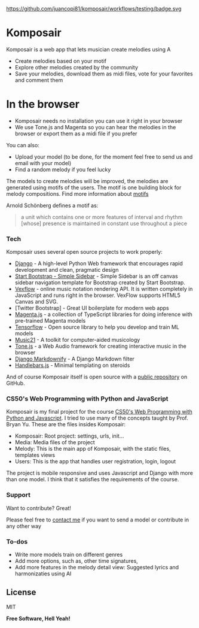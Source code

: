 https://github.com/juancopi81/komposair/workflows/testing/badge.svg

# Komposair

Komposair is a web app that lets musician create melodies using A

  - Create melodies based on your motif
  - Explore other melodies created by the community
  - Save your melodies, download them as midi files, vote for your favorites and comment them

# In the browser

  - Komposair needs no installation you can use it right in your browser
  - We use Tone.js and Magenta so you can hear the melodies in the browser or export them as a midi file if you prefer


You can also:
  - Upload your model (to be done, for the moment feel free to send us and email with your model)
  - Find a random melody if you feel lucky

The models to create melodies will be improved, the melodies are generated using motifs of the users. The motif is one building block for melody compositions. Find more information about [motifs](https://en.wikipedia.org/wiki/Motif_(music))

Arnold Schönberg defines a motif as:

> a unit which contains one or more 
> features of interval and rhythm [whose] presence 
> is maintained in constant use throughout a piece

### Tech

Komposair uses several open source projects to work properly:

* [Django](https://www.djangoproject.com/) - A high-level Python Web framework that encourages rapid development and clean, pragmatic design
* [Start Bootstrap - Simple Sidebar](https://github.com/StartBootstrap/startbootstrap-simple-sidebar/) - Simple Sidebar is an off canvas sidebar navigation template for Bootstrap created by Start Bootstrap.
* [Vexflow](https://www.vexflow.com/) - online music notation rendering API. It is written completely in JavaScript and runs right in the browser. VexFlow supports HTML5 Canvas and SVG.
* [Twitter Bootstrap] - Great UI boilerplate for modern web apps
* [Magenta.js](https://github.com/magenta/magenta-js) - a collection of TypeScript libraries for doing inference with pre-trained Magenta models
* [Tensorflow](https://www.tensorflow.org/) - Open source library to help you develop and train ML models
* [Music21](http://web.mit.edu/music21/) - A toolkit for computer-aided musicology
* [Tone.js](https://tonejs.github.io/) - a Web Audio framework for creating interactive music in the browser
* [Django Markdownify](https://pypi.org/project/django-markdownify/) - A Django Markdown filter
* [Handlebars.js](https://handlebarsjs.com/) - Minimal templating on steroids

And of course Komposair itself is open source with a [public repository](https://github.com/juancopi81/komposair)
 on GitHub.

### CS50's Web Programming with Python and JavaScript

Komposair is my final project for the course [CS50's Web Programming with Python and Javascript](https://www.edx.org/es/course/cs50s-web-programming-with-python-and-javascript). I tried to use many of the concepts taught by Prof. Bryan Yu. These are the files insides Komposair:
  * Komposair: Root project: settings, urls, init...
  * Media: Media files of the project
  * Melody: This is the main app of Komposair, with the static files, templates views
  * Users: This is the app that handles user registration, login, logout

 The project is mobile responsive and uses Javascript and Django with more than one model. I think that it satisfies the requirements of the course.

### Support

Want to contribute? Great!

Please feel free to [contact me](https://twitter.com/juancopi81) if you want to send a model or contribute in any other way



### To-dos

 - Write more models train on different genres
 - Add more options, such as, other time signatures, 
 - Add more features in the melody detail view: Suggested lyrics and harmonizaties using AI

License
----

MIT


**Free Software, Hell Yeah!**
